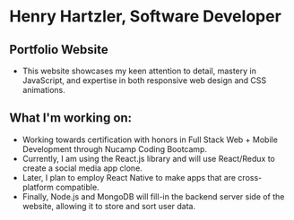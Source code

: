 # Henry Hartzler, Software Developer

## Portfolio Website
+ This website showcases my keen attention to detail, mastery in JavaScript, and expertise in both responsive web design and CSS animations.

## What I'm working on:
+ Working towards certification with honors in Full Stack Web + Mobile Development through Nucamp Coding Bootcamp.
+ Currently, I am using the React.js library and will use React/Redux to create a social media app clone.
+ Later, I plan to employ React Native to make apps that are cross-platform compatible.
+ Finally, Node.js and MongoDB will fill-in the backend server side of the website, allowing it to store and sort user data.
